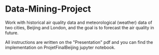 # Data-Mining-Project
Work with historical air quality data and meteorological (weather) data of two cities, Beijing and London, and the goal is to forecast the air quality in future.

All instructions are written on the "Presentation" pdf and you can find the implementation on ProjetFinalBeijing jupyter notebook.

